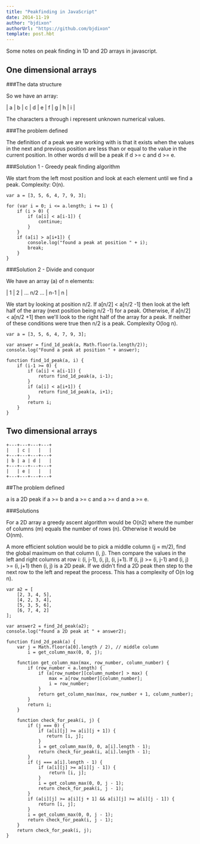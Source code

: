 ```yaml
---
title: "Peakfinding in JavaScript"
date: 2014-11-19
author: "bjdixon"
authorUrl: "https://github.com/bjdixon"
template: post.hbt
---
```


Some notes on peak finding in 1D and 2D arrays in javascript.

One dimensional arrays
----------------------

###The data structure

So we have an array: 

| a | b | c | d | e | f | g | h | i |

The characters a through i represent unknown numerical values. 

###The problem defined

The definition of a peak we are working with is that it exists when the values in the next and previous position are less than or equal to the value in the current position. In other words d will be a peak if d >= c and d >= e.

###Solution 1 - Greedy peak finding algorithm

We start from the left most position and look at each element until we find a peak. Complexity: O(n).

    var a = [3, 5, 6, 4, 7, 9, 3];

    for (var i = 0; i <= a.length; i += 1) {
        if (i > 0) {
            if (a[i] < a[i-1]) {
                continue;
            }
        }
        if (a[i] > a[i+1]) {
            console.log("found a peak at position " + i);
            break;
        }
    }

###Solution 2 - Divide and conquor

We have an array (a) of n elements: 

| 1 | 2 | ... n/2 ... | n-1 | n |

We start by looking at position n/2. If a[n/2] < a[n/2 -1] then look at the left half of the array (next position being n/2 -1) for a peak. Otherwise, if a[n/2] < a[n/2 +1] then we'll look to the right half of the array for a peak. If neither of these conditions were true then n/2 is a peak. Complexity O(log n).

    var a = [3, 5, 6, 4, 7, 9, 3];

    var answer = find_1d_peak(a, Math.floor(a.length/2));
    console.log("Found a peak at position " + answer);

    function find_1d_peak(a, i) {
        if (i-1 >= 0) {
            if (a[i] < a[i-1]) {
                return find_1d_peak(a, i-1);
            }
            if (a[i] < a[i+1]) {
                return find_1d_peak(a, i+1);
            }
            return i;
        }
    }

Two dimensional arrays
----------------------

    +---+---+---+---+
    |   | c |   |   |
    +---+---+---+---+
    | b | a | d |   |
    +---+---+---+---+
    |   | e |   |   |
    +---+---+---+---+

##The problem defined

a is a 2D peak if a >= b and a >= c and a >= d and a >= e.

###Solutions

For a 2D array a greedy ascent algorithm would be O(n2) where the number of columns (m) equals the number of rows (n). Otherwise it would be O(nm).

A more efficient solution would be to pick a middle column (j = m/2), find the global maximum on that column (i, j). Then compare the values in the left and right columns at row i: (i, j-1), (i, j), (i, j+1). If (i, j) >= (i, j-1) and (i, j) >= (i, j+1) then (i, j) is a 2D peak. If we didn't find a 2D peak then step to the next row to the left and repeat the process. This has a complexity of O(n log n).

    var a2 = [
        [2, 3, 4, 5],
        [4, 2, 3, 4],
        [5, 3, 5, 6],
        [6, 7, 4, 2]
    ];

    var answer2 = find_2d_peak(a2);
    console.log("found a 2D peak at " + answer2);

    function find_2d_peak(a) {
        var j = Math.floor(a[0].length / 2), // middle column
            i = get_column_max(0, 0, j);
     
        function get_column_max(max, row_number, column_number) {
            if (row_number < a.length) {
                if (a[row_number][column_number] > max) {
                    max = a[row_number][column_number];
                    i = row_number;
                }
                return get_column_max(max, row_number + 1, column_number);
            }
            return i;
        }
     
        function check_for_peak(i, j) {
            if (j === 0) {
                if (a[i][j] >= a[i][j + 1]) {
                   return [i, j];
                }
                i = get_column_max(0, 0, a[i].length - 1);
                return check_for_peak(i, a[i].length - 1);
            }
            if (j === a[i].length - 1) {
                if (a[i][j] >= a[i][j - 1]) {
                    return [i, j];
                }
                i = get_column_max(0, 0, j - 1);
                return check_for_peak(i, j - 1);
            }
            if (a[i][j] >= a[i][j + 1] && a[i][j] >= a[i][j - 1]) {
                return [i, j];
            }
            i = get_column_max(0, 0, j - 1);
            return check_for_peak(i, j - 1);
        }
        return check_for_peak(i, j);
    }
